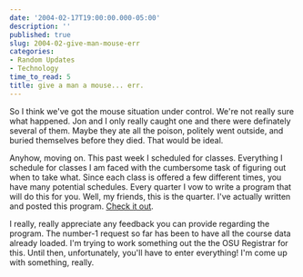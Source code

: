 ```yaml
---
date: '2004-02-17T19:00:00.000-05:00'
description: ''
published: true
slug: 2004-02-give-man-mouse-err
categories:
- Random Updates
- Technology
time_to_read: 5
title: give a man a mouse... err.
---
```


So I think we've got the mouse situation under control. We're not really sure what happened. Jon and I only really caught one and there were definately several of them. Maybe they ate all the poison, politely went outside, and buried themselves before they died. That would be ideal.

Anyhow, moving on. This past week I scheduled for classes. Everything I schedule for classes I am faced with the cumbersome task of figuring out when to take what. Since each class is offered a few different times, you have many potential schedules. Every quarter I vow to write a program that will do this for you. Well, my friends, this is the quarter. I've actually written and posted this program. [Check it out](scheduler/).

I really, really appreciate any feedback you can provide regarding the program. The number-1 request so far has been to have all the course data already loaded. I'm trying to work something out the the OSU Registrar for this. Until then, unfortunately, you'll have to enter everything! I'm come up with something, really.